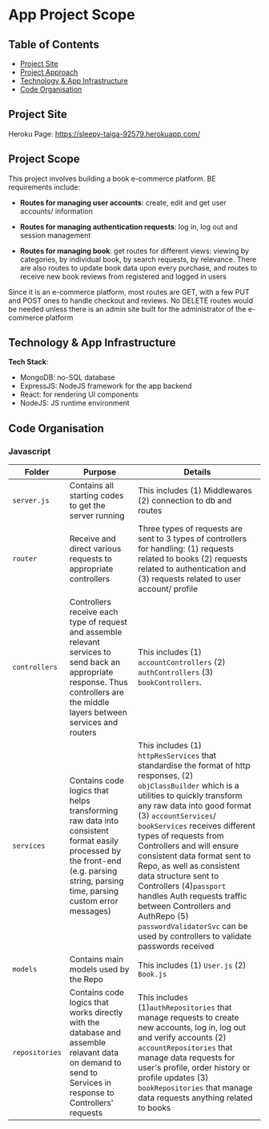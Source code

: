 # App Project Scope

## Table of Contents
- [Project Site](#project-site)
- [Project Approach](#project-approach)
- [Technology & App Infrastructure](#tech-infrastructure)
- [Code Organisation](#code-org)


## Project Site
Heroku Page: https://sleepy-taiga-92579.herokuapp.com/

## Project Scope
This project involves building a book e-commerce platform. BE requirements include:

- **Routes for managing user accounts**: create, edit and get user accounts/ information

- **Routes for managing authentication requests**: log in, log out and session management

- **Routes for managing book**: get routes for different views: viewing by categories, by individual book, by search requests, by relevance. There are also routes to update book data upon every purchase, and routes to receive new book reviews from registered and logged in users

Since it is an e-commerce platform, most routes are GET, with a few PUT and POST ones to handle checkout and reviews. No DELETE routes would be needed unless there is an admin site built for the administrator of the e-commerce platform

## Technology & App Infrastructure

**Tech Stack**: 
- MongoDB: no-SQL database
- ExpressJS: NodeJS framework for the app backend
- React: for rendering UI components
- NodeJS: JS runtime environment

## Code Organisation

### Javascript

|Folder  |Purpose                                                    |Details|
|--------|-------------------------------------------------------------------|---------------------------------------------------------------------|
|`server.js`| Contains all starting codes to get the server running| This includes (1) Middlewares (2) connection to db and routes|
|`router`| Receive and direct various requests to appropriate controllers| Three types of requests are sent to 3 types of controllers for handling: (1) requests related to books (2) requests related to authentication and (3) requests related to user account/ profile|
|`controllers`| Controllers receive each type of request and assemble relevant services to send back an appropriate response. Thus controllers are the middle layers between services and routers| This includes (1) `accountControllers` (2) `authControllers` (3) `bookControllers`.|
|`services`| Contains code logics that helps transforming raw data into consistent format easily processed by the front-end (e.g. parsing string, parsing time, parsing custom error messages)| This includes (1) `httpResServices` that standardise the format of http responses, (2) `objClassBuilder` which is a utilities to quickly transform any raw data into good format (3) `accountServices`/ `bookServices` receives different types of requests from Controllers and will ensure consistent data format sent to Repo, as well as consistent data structure sent to Controllers (4)`passport` handles Auth requests traffic between Controllers and AuthRepo (5) `passwordValidatorSvc` can be used by controllers to validate passwords received|
|`models`| Contains main models used by the Repo | This includes (1) `User.js` (2) `Book.js`|
|`repositories`| Contains code logics that works directly with the database and assemble relavant data on demand to send to Services in response to Controllers' requests | This includes (1)`authRepositories` that manage requests to create new accounts, log in, log out and verify accounts (2) `accountRepositories` that manage data requests for user's profile, order history or profile updates (3) `bookRepositories` that manage data requests anything related to books|



